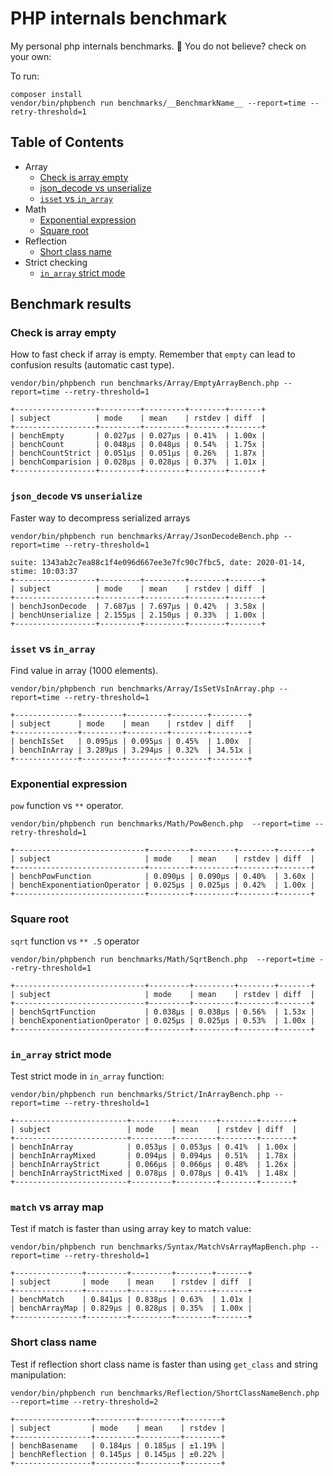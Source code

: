 # PHP internals benchmark

My personal php internals benchmarks. :rocket:
You do not believe? check on your own:

To run:
```
composer install
vendor/bin/phpbench run benchmarks/__BenchmarkName__ --report=time --retry-threshold=1 
```

## Table of Contents

 * Array
    * [Check is array empty](#check-is-array-empty)
    * [json_decode vs unserialize](#json_decode-unserialize)
    * [`isset` vs `in_array`](#isset-vs-in_array)
 * Math
    * [Exponential expression](#exponential-expression)
    * [Square root](#square-root)
 * Reflection
   * [Short class name](#short-class-name)
 * Strict checking
    * [`in_array` strict mode](#in_array-strict-mode)


## Benchmark results

### Check is array empty

How to fast check if array is empty. Remember that `empty` can lead to confusion results (automatic cast type).

```
vendor/bin/phpbench run benchmarks/Array/EmptyArrayBench.php --report=time --retry-threshold=1

+------------------+---------+---------+--------+-------+
| subject          | mode    | mean    | rstdev | diff  |
+------------------+---------+---------+--------+-------+
| benchEmpty       | 0.027μs | 0.027μs | 0.41%  | 1.00x |
| benchCount       | 0.048μs | 0.048μs | 0.54%  | 1.75x |
| benchCountStrict | 0.051μs | 0.051μs | 0.26%  | 1.87x |
| benchComparision | 0.028μs | 0.028μs | 0.37%  | 1.01x |
+------------------+---------+---------+--------+-------+

```

### `json_decode` vs `unserialize`

Faster way to decompress serialized arrays

```
vendor/bin/phpbench run benchmarks/Array/JsonDecodeBench.php --report=time --retry-threshold=1 

suite: 1343ab2c7ea88c1f4e096d667ee3e7fc90c7fbc5, date: 2020-01-14, stime: 10:03:37
+------------------+---------+---------+--------+-------+
| subject          | mode    | mean    | rstdev | diff  |
+------------------+---------+---------+--------+-------+
| benchJsonDecode  | 7.687μs | 7.697μs | 0.42%  | 3.58x |
| benchUnserialize | 2.155μs | 2.150μs | 0.33%  | 1.00x |
+------------------+---------+---------+--------+-------+
```

### `isset` vs `in_array`

Find value in array (1000 elements).

```
vendor/bin/phpbench run benchmarks/Array/IsSetVsInArray.php --report=time --retry-threshold=1

+--------------+---------+---------+--------+--------+
| subject      | mode    | mean    | rstdev | diff   |
+--------------+---------+---------+--------+--------+
| benchIsSet   | 0.095μs | 0.095μs | 0.45%  | 1.00x  |
| benchInArray | 3.289μs | 3.294μs | 0.32%  | 34.51x |
+--------------+---------+---------+--------+--------+

```

### Exponential expression

`pow` function vs `**` operator.

```
vendor/bin/phpbench run benchmarks/Math/PowBench.php  --report=time --retry-threshold=1

+-----------------------------+---------+---------+--------+-------+
| subject                     | mode    | mean    | rstdev | diff  |
+-----------------------------+---------+---------+--------+-------+
| benchPowFunction            | 0.090μs | 0.090μs | 0.40%  | 3.60x |
| benchExponentiationOperator | 0.025μs | 0.025μs | 0.42%  | 1.00x |
+-----------------------------+---------+---------+--------+-------+
```

### Square root

`sqrt` function vs `** .5` operator

```
vendor/bin/phpbench run benchmarks/Math/SqrtBench.php  --report=time --retry-threshold=1 

+-----------------------------+---------+---------+--------+-------+
| subject                     | mode    | mean    | rstdev | diff  |
+-----------------------------+---------+---------+--------+-------+
| benchSqrtFunction           | 0.038μs | 0.038μs | 0.56%  | 1.53x |
| benchExponentiationOperator | 0.025μs | 0.025μs | 0.53%  | 1.00x |
+-----------------------------+---------+---------+--------+-------+
```

### `in_array` strict mode

Test strict mode in `in_array` function:

```
vendor/bin/phpbench run benchmarks/Strict/InArrayBench.php --report=time --retry-threshold=1

+-------------------------+---------+---------+--------+-------+
| subject                 | mode    | mean    | rstdev | diff  |
+-------------------------+---------+---------+--------+-------+
| benchInArray            | 0.053μs | 0.053μs | 0.41%  | 1.00x |
| benchInArrayMixed       | 0.094μs | 0.094μs | 0.51%  | 1.78x |
| benchInArrayStrict      | 0.066μs | 0.066μs | 0.48%  | 1.26x |
| benchInArrayStrictMixed | 0.078μs | 0.078μs | 0.41%  | 1.48x |
+-------------------------+---------+---------+--------+-------+
```

### `match` vs array map

Test if match is faster than using array key to match value:

```
vendor/bin/phpbench run benchmarks/Syntax/MatchVsArrayMapBench.php --report=time --retry-threshold=1

+---------------+---------+---------+--------+-------+
| subject       | mode    | mean    | rstdev | diff  |
+---------------+---------+---------+--------+-------+
| benchMatch    | 0.841μs | 0.838μs | 0.63%  | 1.01x |
| benchArrayMap | 0.829μs | 0.828μs | 0.35%  | 1.00x |
+---------------+---------+---------+--------+-------+
```

### Short class name

Test if reflection short class name is faster than using `get_class` and string manipulation:

```
vendor/bin/phpbench run benchmarks/Reflection/ShortClassNameBench.php --report=time --retry-threshold=2 

+-----------------+---------+---------+--------+
| subject         | mode    | mean    | rstdev |
+-----------------+---------+---------+--------+
| benchBasename   | 0.184μs | 0.185μs | ±1.19% |
| benchReflection | 0.145μs | 0.145μs | ±0.22% |
+-----------------+---------+---------+--------+

```
